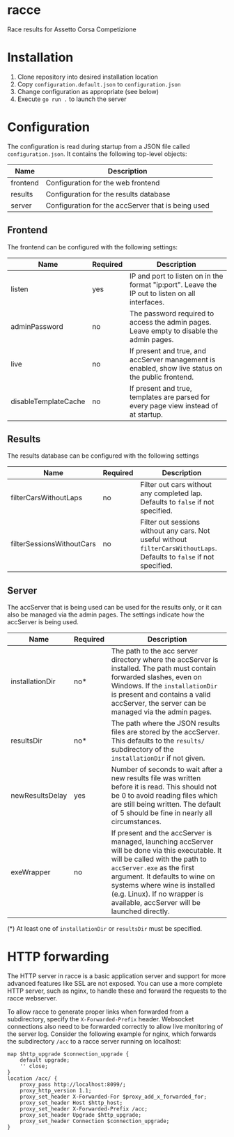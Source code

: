 # racce
Race results for Assetto Corsa Competizione

# Installation
1. Clone repository into desired installation location
2. Copy `configuration.default.json` to `configuration.json`
3. Change configuration as appropriate (see below)
4. Execute `go run .` to launch the server

# Configuration
The configuration is read during startup from a JSON file called `configuration.json`. It contains the following top-level objects:

| Name     | Description                                        |
|----------|----------------------------------------------------|
| frontend | Configuration for the web frontend                 |
| results  | Configuration for the results database             |
| server   | Configuration for the accServer that is being used |

## Frontend

The frontend can be configured with the following settings:

| Name                 | Required | Description                                                                                        |
|----------------------|----------|----------------------------------------------------------------------------------------------------|
| listen               | yes      | IP and port to listen on in the format "ip:port". Leave the IP out to listen on all interfaces.    |
| adminPassword        | no       | The password required to access the admin pages. Leave empty to disable the admin pages.           |
| live                 | no       | If present and true, and accServer management is enabled, show live status on the public frontend. |
| disableTemplateCache | no       | If present and true, templates are parsed for every page view instead of at startup.               |

## Results

The results database can be configured with the following settings

| Name                      | Required | Description                                                                                                             |
|---------------------------|----------|-------------------------------------------------------------------------------------------------------------------------|
| filterCarsWithoutLaps     | no       | Filter out cars without any completed lap. Defaults to `false` if not specified.                                        |
| filterSessionsWithoutCars | no       | Filter out sessions without any cars. Not useful without `filterCarsWithoutLaps`. Defaults to `false` if not specified. |

## Server

The accServer that is being used can be used for the results only, or it can also be managed via the admin pages. The settings indicate how the accServer is being used.

| Name            | Required | Description |
|-----------------|----------|-------------------------------------------------------------------------------------------------|
| installationDir | no*      | The path to the acc server directory where the accServer is installed. The path must contain forwarded slashes, even on Windows. If the `installationDir` is present and contains a valid accServer, the server can be managed via the admin pages. |
| resultsDir      | no*      | The path where the JSON results files are stored by the accServer. This defaults to the `results/` subdirectory of the `installationDir` if not given. |
| newResultsDelay | yes      | Number of seconds to wait after a new results file was written before it is read. This should not be 0 to avoid reading files which are still being written. The default of 5 should be fine in nearly all circumstances. |
| exeWrapper      | no       | If present and the accServer is managed, launching accServer will be done via this executable. It will be called with the path to `accServer.exe` as the first argument. It defaults to wine on systems where wine is installed (e.g. Linux). If no wrapper is available, accServer will be launched directly. |

(*) At least one of `installationDir` or `resultsDir` must be specified.

# HTTP forwarding

The HTTP server in racce is a basic application server and support for more advanced features like SSL are not exposed. You can use a more complete HTTP server, such as nginx, to handle these and forward the requests to the racce webserver.

To allow racce to generate proper links when forwarded from a subdirectory, specify the `X-Forwarded-Prefix` header. Websocket connections also need to be forwarded correctly to allow live monitoring of the server log. Consider the following example for nginx, which forwards the subdirectory `/acc` to a racce server running on localhost:

    map $http_upgrade $connection_upgrade {
        default upgrade;
        '' close;
    }
    location /acc/ {
        proxy_pass http://localhost:8099/;
        proxy_http_version 1.1;
        proxy_set_header X-Forwarded-For $proxy_add_x_forwarded_for;
        proxy_set_header Host $http_host;
        proxy_set_header X-Forwarded-Prefix /acc;
        proxy_set_header Upgrade $http_upgrade;
        proxy_set_header Connection $connection_upgrade;
    }
